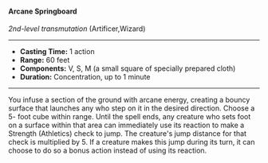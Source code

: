 #### Arcane Springboard
*2nd-level transmutation* (Artificer,Wizard)
___
- **Casting Time:** 1 action
- **Range:** 60 feet
- **Components:** V, S, M (a small square of specially prepared cloth)
- **Duration:** Concentration, up to 1 minute
---
You infuse a section of the ground with arcane
energy, creating a bouncy surface that launches any
who step on it in the desired direction. Choose a 5-
foot cube within range. Until the spell ends, any
creature who sets foot on a surface within that area
can immediately use its reaction to make a Strength
(Athletics) check to jump. The creature's jump
distance for that check is multiplied by 5. If a
creature makes this jump during its turn, it can
choose to do so a bonus action instead of using its
reaction.
